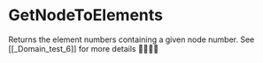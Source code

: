# GetNodeToElements

Returns the element numbers containing a given node number. See [[_Domain_test_6]] for more details 🔗🔥🚀🔗
